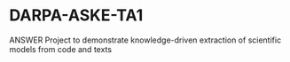 # DARPA-ASKE-TA1
ANSWER Project to demonstrate knowledge-driven extraction of scientific models from code and texts
